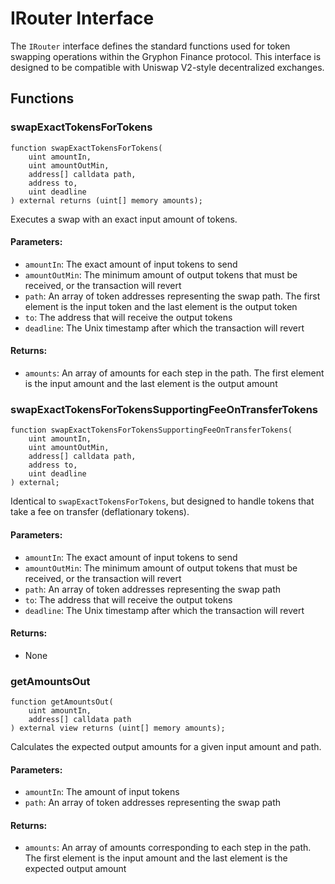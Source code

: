 # IRouter Interface

The `IRouter` interface defines the standard functions used for token swapping operations within the Gryphon Finance protocol. This interface is designed to be compatible with Uniswap V2-style decentralized exchanges.

## Functions

### swapExactTokensForTokens

```solidity
function swapExactTokensForTokens(
    uint amountIn,
    uint amountOutMin,
    address[] calldata path,
    address to,
    uint deadline
) external returns (uint[] memory amounts);
```

Executes a swap with an exact input amount of tokens.

#### Parameters:
- `amountIn`: The exact amount of input tokens to send
- `amountOutMin`: The minimum amount of output tokens that must be received, or the transaction will revert
- `path`: An array of token addresses representing the swap path. The first element is the input token and the last element is the output token
- `to`: The address that will receive the output tokens
- `deadline`: The Unix timestamp after which the transaction will revert

#### Returns:
- `amounts`: An array of amounts for each step in the path. The first element is the input amount and the last element is the output amount

### swapExactTokensForTokensSupportingFeeOnTransferTokens

```solidity
function swapExactTokensForTokensSupportingFeeOnTransferTokens(
    uint amountIn,
    uint amountOutMin,
    address[] calldata path,
    address to,
    uint deadline
) external;
```

Identical to `swapExactTokensForTokens`, but designed to handle tokens that take a fee on transfer (deflationary tokens).

#### Parameters:
- `amountIn`: The exact amount of input tokens to send
- `amountOutMin`: The minimum amount of output tokens that must be received, or the transaction will revert
- `path`: An array of token addresses representing the swap path
- `to`: The address that will receive the output tokens
- `deadline`: The Unix timestamp after which the transaction will revert

#### Returns:
- None

### getAmountsOut

```solidity
function getAmountsOut(
    uint amountIn,
    address[] calldata path
) external view returns (uint[] memory amounts);
```

Calculates the expected output amounts for a given input amount and path.

#### Parameters:
- `amountIn`: The amount of input tokens
- `path`: An array of token addresses representing the swap path

#### Returns:
- `amounts`: An array of amounts corresponding to each step in the path. The first element is the input amount and the last element is the expected output amount
